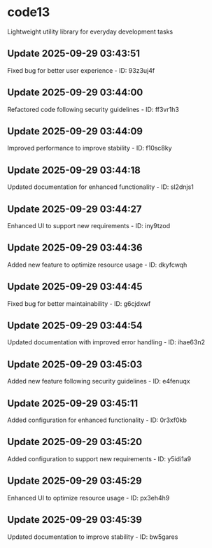 # code13
Lightweight utility library for everyday development tasks

## Update 2025-09-29 03:43:51
Fixed bug for better user experience - ID: 93z3uj4f


## Update 2025-09-29 03:44:00
Refactored code following security guidelines - ID: ff3vr1h3


## Update 2025-09-29 03:44:09
Improved performance to improve stability - ID: f10sc8ky


## Update 2025-09-29 03:44:18
Updated documentation for enhanced functionality - ID: sl2dnjs1


## Update 2025-09-29 03:44:27
Enhanced UI to support new requirements - ID: iny9tzod


## Update 2025-09-29 03:44:36
Added new feature to optimize resource usage - ID: dkyfcwqh


## Update 2025-09-29 03:44:45
Fixed bug for better maintainability - ID: g6cjdxwf


## Update 2025-09-29 03:44:54
Updated documentation with improved error handling - ID: ihae63n2


## Update 2025-09-29 03:45:03
Added new feature following security guidelines - ID: e4fenuqx


## Update 2025-09-29 03:45:11
Added configuration for enhanced functionality - ID: 0r3xf0kb


## Update 2025-09-29 03:45:20
Added configuration to support new requirements - ID: y5idi1a9


## Update 2025-09-29 03:45:29
Enhanced UI to optimize resource usage - ID: px3eh4h9


## Update 2025-09-29 03:45:39
Updated documentation to improve stability - ID: bw5gares

